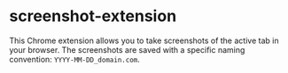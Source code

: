 # screenshot-extension
This Chrome extension allows you to take screenshots of the active tab in your browser. The screenshots are saved with a specific naming convention: `YYYY-MM-DD_domain.com`.
